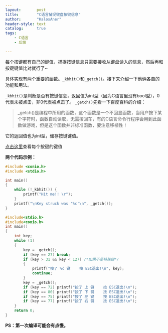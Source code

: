 ```yaml
---
layout:       post
title:        "C语言捕捉键盘按键信息"
author:       "KalosAner"
header-style: text
catalog:      true
tags:
    - C语言
    - 后端

---
```


每个按键都有自己的键值，捕捉按键信息只需要接收从键盘读入的信息，然后再和按键键值比对就行了~

具体实现有两个重要的函数。`_kbhit()`和`_getch()`。接下来介绍一下他俩各自的功能和用法。

`_kbhit()`是判断是否有按键信息，返回值为int型（因为C语言里没有bool型），0代表未被点击，非0代表被点击了。
`_getch()`先看一下百度百科的介绍：

> _getch()是编程中所用的函数，这个函数是一个不回显函数，当用户按下某个字符时，函数自动读取，无需按回车，有的C语言命令行程序会用到此函数做游戏，但是这个函数并非标准函数，要注意移植性！

它的返回值也为int型，储存按键键值。

[点击这里](https://blog.csdn.net/MengYiKeNan/article/details/110450783)查看每个按键的键值

**两个代码示例：**

```c
#include <conio.h>
#include <stdio.h>

int main()
{
    while (!_kbhit()) {
        printf("Hit me!! \r");
    }
    printf("\nKey struck was '%c'\n", _getch());
}
```

```c
#include<stdio.h>
#include<conio.h>
int main()
{
    int key;
    while (1)
    {
        key = _getch();
        if (key == 27) break;
        if (key > 31 && key < 127) /*如果不是特殊键*/
        {
            printf("按了 %c 键    按 ESC退出!\n", key);
            continue;
        }
        key = _getch();
        if (key == 72) printf("按了 上 键    按 ESC退出!\n");
        if (key == 80) printf("按了 下 键    按 ESC退出!\n");
        if (key == 75) printf("按了 左 键    按 ESC退出!\n");
        if (key == 77) printf("按了 右 键    按 ESC退出!\n");
    }
    return 0;
}
```

**PS：第一次编译可能会有点慢。**